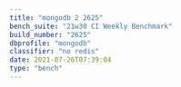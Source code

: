 ```yaml
---
title: "mongodb 2 2625"
bench_suite: "21w30 CI Weekly Benchmark"
build_number: "2625"
dbprofile: "mongodb"
classifier: "no redis"
date: 2021-07-26T07:39:04
type: "bench"
---
```

